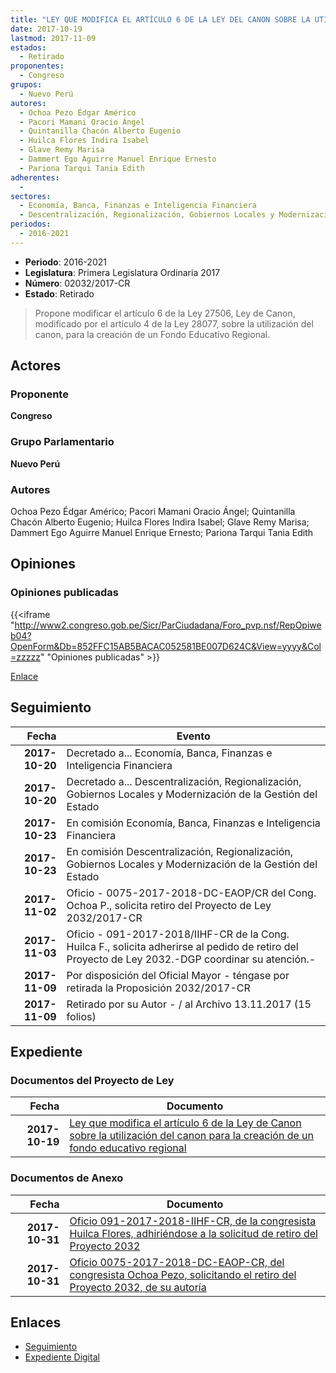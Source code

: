 ```yaml
---
title: "LEY QUE MODIFICA EL ARTÍCULO 6 DE LA LEY DEL CANON SOBRE LA UTILIZACIÓN DEL CANON PARA LA CREACIÓN DE UN FONDO EDUCATIVO REGIONAL"
date: 2017-10-19
lastmod: 2017-11-09
estados: 
  - Retirado
proponentes: 
  - Congreso
grupos: 
  - Nuevo Perú
autores: 
  - Ochoa Pezo Édgar Américo
  - Pacori Mamani Oracio Ángel
  - Quintanilla Chacón Alberto Eugenio
  - Huilca Flores Indira Isabel
  - Glave Remy Marisa
  - Dammert Ego Aguirre Manuel Enrique Ernesto
  - Pariona Tarqui Tania Edith
adherentes: 
  - 
sectores: 
  - Economía, Banca, Finanzas e Inteligencia Financiera
  - Descentralización, Regionalización, Gobiernos Locales y Modernización de la Gestión del Estado
periodos: 
  - 2016-2021
---
```


- **Periodo**: 2016-2021
- **Legislatura**: Primera Legislatura Ordinaria 2017
- **Número**: 02032/2017-CR
- **Estado**: Retirado

> Propone modificar el artículo 6 de la Ley 27506, Ley de Canon, modificado por el artículo 4 de la Ley 28077, sobre la utilización del canon, para la creación de un Fondo Educativo Regional.


## Actores

### Proponente

**Congreso**

### Grupo Parlamentario

**Nuevo Perú**

### Autores

Ochoa Pezo Édgar Américo; Pacori Mamani Oracio Ángel; Quintanilla Chacón Alberto Eugenio; Huilca Flores Indira Isabel; Glave Remy Marisa; Dammert Ego Aguirre Manuel Enrique Ernesto; Pariona Tarqui Tania Edith


## Opiniones

### Opiniones publicadas

{{<iframe "http://www2.congreso.gob.pe/Sicr/ParCiudadana/Foro_pvp.nsf/RepOpiweb04?OpenForm&Db=852FFC15AB5BACAC052581BE007D624C&View=yyyy&Col=zzzzz" "Opiniones publicadas" >}}

[Enlace](http://www2.congreso.gob.pe/Sicr/ParCiudadana/Foro_pvp.nsf/RepOpiweb04?OpenForm&Db=852FFC15AB5BACAC052581BE007D624C&View=yyyy&Col=zzzzz)

## Seguimiento

| Fecha | Evento |
|------:|--------|
| **2017-10-20** | Decretado a... Economía, Banca, Finanzas e Inteligencia Financiera|
| **2017-10-20** | Decretado a... Descentralización, Regionalización, Gobiernos Locales y Modernización de la Gestión del Estado|
| **2017-10-23** | En comisión Economía, Banca, Finanzas e Inteligencia Financiera|
| **2017-10-23** | En comisión Descentralización, Regionalización, Gobiernos Locales y Modernización de la Gestión del Estado|
| **2017-11-02** | Oficio - 0075-2017-2018-DC-EAOP/CR del Cong. Ochoa P., solicita retiro del Proyecto de Ley 2032/2017-CR|
| **2017-11-03** | Oficio - 091-2017-2018/IIHF-CR de la Cong. Huilca F., solicita adherirse al pedido de retiro del Proyecto de Ley 2032.-DGP coordinar su atención.-|
| **2017-11-09** | Por disposición del Oficial Mayor - téngase por retirada la Proposición 2032/2017-CR|
| **2017-11-09** | Retirado por su Autor - / al Archivo 13.11.2017 (15 folios)|


## Expediente


### Documentos del Proyecto de Ley

| Fecha | Documento |
|------:|--------|
| **2017-10-19** | [Ley que modifica el artículo 6 de la Ley de Canon sobre la utilización del canon para la creación de un fondo educativo regional](http://www.leyes.congreso.gob.pe/Documentos/2016_2021/Proyectos_de_Ley_y_de_Resoluciones_Legislativas/PL0203220171019.PDF) |

### Documentos de Anexo

| Fecha | Documento |
|------:|--------|
| **2017-10-31** | [Oficio 091-2017-2018-IIHF-CR, de la congresista Huilca Flores, adhiriéndose a la solicitud de retiro del Proyecto 2032](http://www.leyes.congreso.gob.pe/Documentos/2016_2021/Retiro_de_Proyecto/OFICIO-091-2017-2018-IIHF-CR.pdf) |
| **2017-10-31** | [Oficio 0075-2017-2018-DC-EAOP-CR, del congresista Ochoa Pezo, solicitando el retiro del Proyecto 2032, de su autoría](http://www.leyes.congreso.gob.pe/Documentos/2016_2021/Retiro_de_Proyecto/OFICIO-0075-2017-2018-DC-EAOP-CR.pdf) |

## Enlaces 

- [Seguimiento](http://www2.congreso.gob.pe/Sicr/TraDocEstProc/CLProLey2016.nsf/f7fff46988ca05b1052578e100829cc7/35d0e171394f8f52052581bf000699ea?OpenDocument)
- [Expediente Digital](http://www2.congreso.gob.pe/Sicr/TraDocEstProc/CLProLey2016.nsf/f7fff46988ca05b1052578e100829cc7/35d0e171394f8f52052581bf000699ea?OpenDocument&Click=05257FB7005EB655.eb71d0cf91d8294e05256cdf006b5706/$Body/0.1C6C)
